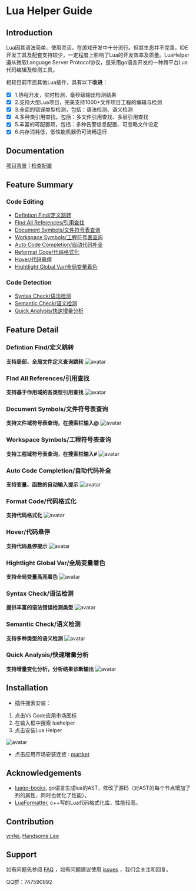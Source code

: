 # Lua Helper Guide

## Introduction

Lua因其语法简单、使用灵活，在游戏开发中十分流行。但其生态并不完善，IDE开发工具及配套支持较少，一定程度上影响了Lua的开发效率及质量。LuaHelper遵从微软Language Server Protocol协议，是采用go语言开发的一种跨平台Lua代码编辑及检测工具。

相较目前市面其他Lua插件，具有以下**改进**：

- [X] 1.协程开发，实时检测，毫秒级输出检测结果
- [X] 2.支持大型Lua项目，完美支持1000+文件项目工程的编辑与检测
- [X] 3.全面的错误类型检测，包括：语法检测、语义检测
- [X] 4.多种类引用查找，包括：多文件引用查找、多层引用查找
- [X] 5.丰富的可配置项，包括：多种告警信息配置、可忽略文件设定
- [X] 6.内存消耗低，低性能机器仍可流畅运行

## Documentation
[项目背景](./docs/manual/introduction.md "项目背景介绍") | [检查配置](./docs/manual/config.md "检查配置")


## Feature Summary

### Code Editing
* [Defintion Find/定义跳转](#DefintionFind)
* [Find All References/引用查找](#FindAllReferences)
* [Document Symbols/文件符号表查询](#DocumentSymbols)
* [Workspace Symbols/工程符号表查询](#WorkspaceSymbols)
* [Auto Code Completion/自动代码补全](#AutoCodeCompletion)
* [Reformat Code/代码格式化](#FormatCode)
* [Hover/代码悬停](#Hover)
* [Hightlight Global Var/全局变量着色](#HightlightGlobalVar)

### Code Detection
* [Syntax Check/语法检测](#SyntaxCheck)
* [Semantic Check/语义检测](#SemanticCheck)
* [Quick Analysis/快速增量分析](#QuickAnalysis)

## Feature Detail
###  <span id="DefintionFind">Defintion Find/定义跳转</span>
**支持局部、全局文件定义查询跳转**
![avatar](https://raw.githubusercontent.com/yinfei8/LuaHelper/master/images/GotoDefinition.gif)

###  <span id="FindAllReferences">Find All References/引用查找</span>
**支持基于作用域的各类型引用查找**
![avatar](https://raw.githubusercontent.com/yinfei8/LuaHelper/master/images/FindReferences.gif)

###  <span id="DocumentSymbols">Document Symbols/文件符号表查询</span>
**支持文件域符号表查询，在搜索栏输入@**
![avatar](https://raw.githubusercontent.com/yinfei8/LuaHelper/master/images/DocmentSymbol.gif)

###  <span id="WorkspaceSymbols">Workspace Symbols/工程符号表查询</span>
**支持工程域符号表查询，在搜索栏输入#**
![avatar](https://raw.githubusercontent.com/yinfei8/LuaHelper/master/images/WorkspaceSymbol.gif)

###  <span id="AutoCodeCompletion">Auto Code Completion/自动代码补全</span>
**支持变量、函数的自动输入提示**
![avatar](https://raw.githubusercontent.com/yinfei8/LuaHelper/master/images/CodeCompletion.gif)

###  <span id="FormatCode">Format Code/代码格式化</span>
**支持代码格式化**
![avatar](https://raw.githubusercontent.com/yinfei8/LuaHelper/master/images/Format.gif)

###  <span id="Hover">Hover/代码悬停</span>
**支持代码悬停提示**
![avatar](https://raw.githubusercontent.com/yinfei8/LuaHelper/master/images/Hover.gif)

###  <span id="HightlightGlobalVar">Hightlight Global Var/全局变量着色</span>
**支持全局变量高亮着色**
![avatar](https://raw.githubusercontent.com/yinfei8/LuaHelper/master/images/GlobalColor.gif)

###  <span id="SyntaxCheck">Syntax Check/语法检测</span>
**提供丰富的语法错误检测类型**
![avatar](https://raw.githubusercontent.com/yinfei8/LuaHelper/master/images/SyntaxCheck.gif)

###  <span id="SemanticCheck">Semantic Check/语义检测</span>
**支持多种类型的语义检测**
![avatar](https://raw.githubusercontent.com/yinfei8/LuaHelper/master/images/SemanticCheck.gif)

###  <span id="QuickAnalysis">Quick Analysis/快速增量分析</span>
**支持增量变化分析，分析结果诊断输出**
![avatar](https://raw.githubusercontent.com/yinfei8/LuaHelper/master/images/RealTimeCheck.gif)


## Installation
* 插件搜索安装：
1. 点击Vs Code应用市场图标
2. 在输入框中搜索 luahelper
3. 点击安装Lua Helper

![avatar](https://raw.githubusercontent.com/yinfei8/LuaHelper/master/images/Install.gif)

* 点击应用市场安装连接 : [martket](https://marketplace.visualstudio.com/items?itemName=yinfei.luahelper&ssr=false#overview)

## Acknowledgements
* [luago-books](https://github.com/zxh0/luago-book), go语言生成lua的AST，修改了源码（对AST的每个节点增加了列的属性，同时也优化了性能）。
* [LuaFormatter](https://github.com/Koihik/LuaFormatter), c++写的Lua代码格式化库，性能较高。

## Contribution
 [yinfei](https://github.com/yinfei8), [Handsome Lee](https://github.com/badboylikeit)
 
## Support
如有问题先参阅 [FAQ](./docs/manual/FAQ.md) ，如有问题建议使用 [issues](https://github.com/yinfei8/LuaHelper/issues) ，我们会关注和回复。

QQ群：747590892